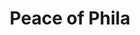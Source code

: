 ---
pid: CH76
title: Peace of Phila
location_transcription: Rittenhouse Squ
zipcode: '19107'
outside_phl: 
neighborhood: Washington Square West,Avenue of The Arts,Midtown Village,Chinatown
age: '47'
age_range: 40-49
instagram: 
image_file_name: CH_76.jpg
proposal_transcription: 3D map of Philadelphia
topic: Philadelphia
topic_summary: '0'
type: Sculpture Statue
keywords_other: 
credit: DWayne B Robinson
image_labels: 
twitter: 
facebook: 
permalink: "/monuments/ch76/"
layout: item-page
---